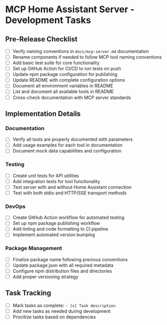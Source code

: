 # MCP Home Assistant Server - Development Tasks

## Pre-Release Checklist

- [ ] Verify naming conventions in `docs/mcp-server.md` documentation
- [ ] Rename components if needed to follow MCP tool naming conventions
- [ ] Add basic test suite for core functionality
- [ ] Set up GitHub Action for CI/CD to run tests on push
- [ ] Update npm package configuration for publishing
- [ ] Update README with complete configuration options
- [ ] Document all environment variables in README
- [ ] List and document all available tools in README
- [ ] Cross-check documentation with MCP server standards

## Implementation Details

### Documentation

- [ ] Verify all tools are properly documented with parameters
- [ ] Add usage examples for each tool in documentation
- [ ] Document mock data capabilities and configuration

### Testing

- [ ] Create unit tests for API utilities
- [ ] Add integration tests for tool functionality
- [ ] Test server with and without Home Assistant connection
- [ ] Test with both stdio and HTTP/SSE transport methods

### DevOps

- [ ] Create GitHub Action workflow for automated testing
- [ ] Set up npm package publishing workflow
- [ ] Add linting and code formatting to CI pipeline
- [ ] Implement automated version bumping

### Package Management

- [ ] Finalize package name following previous conventions
- [ ] Update package.json with all required metadata
- [ ] Configure npm distribution files and directories
- [ ] Add proper versioning strategy

## Task Tracking

- [ ] Mark tasks as complete: `- [x] Task description`
- [ ] Add new tasks as needed during development
- [ ] Prioritize tasks based on dependencies
